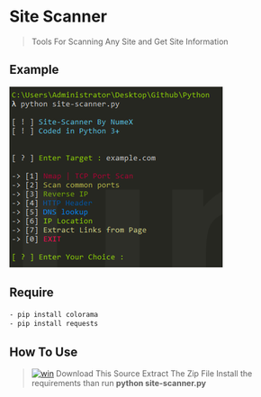 # Site Scanner
> Tools For Scanning Any Site and Get Site Information

## Example
<a href="https://raw.githubusercontent.com/NumeXx/site-scanner/main/lihat.png"><img src="https://raw.githubusercontent.com/NumeXx/site-scanner/main/lihat.png"></a>

## Require
```bash
- pip install colorama
- pip install requests
```

## How To Use
> [![win](https://img.shields.io/badge/windows-0078D6?style=for-the-badge&logo=windows&logoColor=white)](https://github.com/NumeXx)
  > Download This Source
  > Extract The Zip File
  > Install the requirements
  > than run **python site-scanner.py**
